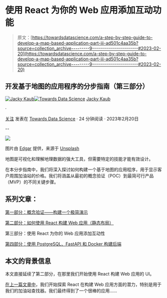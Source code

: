 # 使用 React 为你的 Web 应用添加互动功能

> 原文：[https://towardsdatascience.com/a-step-by-step-guide-to-develop-a-map-based-application-part-iii-ad501c4aa35b?source=collection_archive---------9-----------------------#2023-02-20](https://towardsdatascience.com/a-step-by-step-guide-to-develop-a-map-based-application-part-iii-ad501c4aa35b?source=collection_archive---------9-----------------------#2023-02-20)

## 开发基于地图的应用程序的分步指南（第三部分）

[](https://medium.com/@jacky.kaub?source=post_page-----ad501c4aa35b--------------------------------)[![Jacky Kaub](../Images/e66c699ee5a9d5bbd58a1a72d688234a.png)](https://medium.com/@jacky.kaub?source=post_page-----ad501c4aa35b--------------------------------)[](https://towardsdatascience.com/?source=post_page-----ad501c4aa35b--------------------------------)[![Towards Data Science](../Images/a6ff2676ffcc0c7aad8aaf1d79379785.png)](https://towardsdatascience.com/?source=post_page-----ad501c4aa35b--------------------------------) [Jacky Kaub](https://medium.com/@jacky.kaub?source=post_page-----ad501c4aa35b--------------------------------)

·

[关注](https://medium.com/m/signin?actionUrl=https%3A%2F%2Fmedium.com%2F_%2Fsubscribe%2Fuser%2F7ccb7065ef90&operation=register&redirect=https%3A%2F%2Ftowardsdatascience.com%2Fa-step-by-step-guide-to-develop-a-map-based-application-part-iii-ad501c4aa35b&user=Jacky+Kaub&userId=7ccb7065ef90&source=post_page-7ccb7065ef90----ad501c4aa35b---------------------post_header-----------) 发表在 [Towards Data Science](https://towardsdatascience.com/?source=post_page-----ad501c4aa35b--------------------------------) · 24 分钟阅读 · 2023年2月20日 [](https://medium.com/m/signin?actionUrl=https%3A%2F%2Fmedium.com%2F_%2Fvote%2Ftowards-data-science%2Fad501c4aa35b&operation=register&redirect=https%3A%2F%2Ftowardsdatascience.com%2Fa-step-by-step-guide-to-develop-a-map-based-application-part-iii-ad501c4aa35b&user=Jacky+Kaub&userId=7ccb7065ef90&source=-----ad501c4aa35b---------------------clap_footer-----------)

--

[](https://medium.com/m/signin?actionUrl=https%3A%2F%2Fmedium.com%2F_%2Fbookmark%2Fp%2Fad501c4aa35b&operation=register&redirect=https%3A%2F%2Ftowardsdatascience.com%2Fa-step-by-step-guide-to-develop-a-map-based-application-part-iii-ad501c4aa35b&source=-----ad501c4aa35b---------------------bookmark_footer-----------)![](../Images/87da49187774c09f8bfac884d0cfcb7a.png)

图片由 [Edgar](https://unsplash.com/@ymoran?utm_source=medium&utm_medium=referral) 提供，来源于 [Unsplash](https://unsplash.com/?utm_source=medium&utm_medium=referral)

地图是可视化和理解地理数据的强大工具，但需要特定的技能才能有效设计。

在本分步指南中，我们将深入探讨如何构建一个基于地图的应用程序，用于显示客户周围加油站的价格。我们将涵盖从最初的概念验证（POC）到最简可行产品（MVP）的不同关键步骤。

## 系列文章：

[第一部分：概念验证——构建一个极简演示](/a-step-by-step-guide-to-develop-a-map-based-application-part-i-757766b04f77)

[第二部分：如何使用 React 构建 Web 应用（静态布局）](/a-step-by-step-guide-to-develop-a-map-based-application-part-ii-6d3fa7dbd8b9)

第三部分：使用 React 为你的 Web 应用添加互动性

[第四部分：使用 PostgreSQL、FastAPI 和 Docker 构建后端](/build-a-back-end-with-postgresql-fastapi-and-docker-7ebfe59e4f06)

## 本文的背景信息

本文直接延续了第二部分，在那里我们开始使用 React 构建 Web 应用的 UI。

[在上一篇文章中](/a-step-by-step-guide-to-develop-a-map-based-application-part-ii-6d3fa7dbd8b9)，我们开始探索 React 在构建 Web 应用方面的潜力，特别是用于我们的加油站查找器。我们最终得到了一个很棒的应用……

